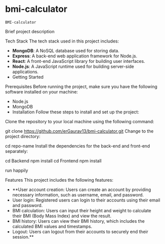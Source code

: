 # bmi-calculator
    BMI-calculator
Brief project description

Tech Stack
The tech stack used in this project includes:

 - **MongoDB**: A NoSQL database used for storing data.
 - **Express**: A back-end web application framework for Node.js.
 - **React**: A front-end JavaScript library for building user interfaces.
 - **Node.js**: A JavaScript runtime used for building server-side applications.
 - Getting Started
 

Prerequisites
Before running the project, make sure you have the following software installed on your machine:

- Node.js  
- MongoDB  
- Installation
Follow these steps to install and set up the project:

Clone the repository to your local machine using the following command:

git clone https://github.com/erGaurav13/bmi-calculator.git
Change to the project directory:


cd repo-name
Install the dependencies for the back-end and front-end separately:

cd Backend
npm install
cd Frontend
npm install

run happily

Features
This project includes the following features:

- **User account creation: Users can create an account by providing necessary information, such as username, email, and password. 
- User login: Registered users can login to their accounts using their email and password. 
- BMI calculation: Users can input their height and weight to calculate their BMI (Body Mass Index) and view the result. 
- BMI history: Users can view their BMI history, which includes the calculated BMI values and timestamps. 
- Logout: Users can logout from their accounts to securely end their session.** 
     
    
